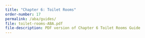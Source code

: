 ```yaml
---
title: "Chapter 6: Toilet Rooms"
order-number: 17
permalink: /aba/guides/
file: toilet-rooms-ABA.pdf
file-description: PDF version of Chapter 6 Toilet Rooms Guide
---
```

